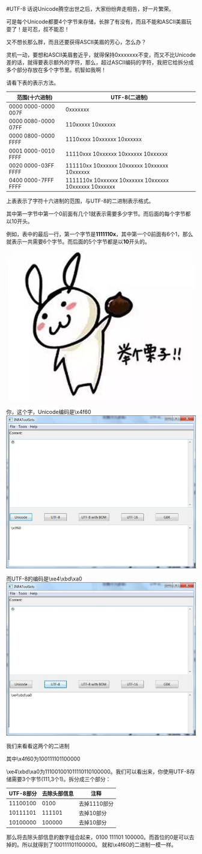 #UTF-8
话说Unicode腾空出世之后，大家纷纷奔走相告，好一片繁荣。

可是每个Unicode都要4个字节来存储，长胖了有没有，而且不能和ASCII美眉玩耍了！是可忍，叔不能忍！

又不想长那么胖，而且还要获得ASCII美眉的芳心，怎么办？

灵机一动，要想和ASCII美眉套近乎，就得保持0xxxxxxx不变，而又不比Unicode差的话，就得要表示额外的字符，那么，超过ASCII编码的字符，我把它给拆分成多个部分存放在多个字节里。机智如我啊！

请看下表的表示方法。

| 范围(十六进制) | UTF-8(二进制) |
| -- | -- |
| 0000 0000-0000 007F | 0xxxxxxx | 
| 0000 0080-0000 07FF | 110xxxxx 10xxxxxx | 
| 0000 0800-0000 FFFF | 1110xxxx 10xxxxxx 10xxxxxx |
| 0001 0000-0010 FFFF | 11110xxx 10xxxxxx 10xxxxxx 10xxxxxx |
| 0020 0000-03FF FFFF | 111110xx 10xxxxxx 10xxxxxx 10xxxxxx 10xxxxxx |
| 0400 0000-7FFF FFFF | 1111110x 10xxxxxx 10xxxxxx 10xxxxxx 10xxxxxx 10xxxxxx |

上表表示了字符十六进制的范围，与UTF-8的二进制表示格式。 

其中第一字节中第一个0前面有几个1就表示需要多少字节。而后面的每个字节都以10开头。

例如，表中的最后一行，第一个字节是**1111110x**，其中第一个0前面有6个1，那么就表示一共需要6个字节。而后面的5个字节都是以**10**开头的。

![栗子](chestnut.jpg)

你，这个字，Unicode编码是\x4f60
![](eg_unicode_code.jpg)

而UTF-8的编码是\xe4\xbd\xa0
![](eg_utf8_code.jpg)

我们来看看这两个的二进制

其中\x4f60为100111101100000

\xe4\xbd\xa0为111001001011110110100000。我们可以看出来，你使用UTF-8存储需要3个字节(111,3个1)。拆分成三个部分：

|UTF-8部分 | 去除头部信息| 注释 |
| -- | -- | -- |
|11100100 | 0100 | 去掉1110部分 |
|10111101 | 111101 | 去掉10部分 |
|10100000 | 100000| 去掉10部分 |

那么将去除头部信息的数字组合起来，0100 111101 100000。而首位的0是可以去掉的。所以就得到了100111101100000。
就和\x4f60的二进制一模一样。

